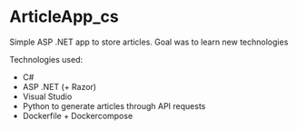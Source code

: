 # ArticleApp_cs

Simple ASP .NET app to store articles. Goal was to learn new technologies

Technologies used:
 - C#
 - ASP .NET (+ Razor)
 - Visual Studio
 - Python to generate articles through API requests
 - Dockerfile + Dockercompose
